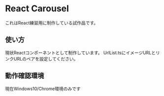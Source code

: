 # React Carousel

これはReact練習用に制作している試作品です。

## 使い方
現状Reactコンポーネントとして制作しています。
UrlList.tsにイメージURLとリンクURLのペアを設定してください。

## 動作確認環境
現在Windows10/Chrome環境のみです